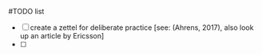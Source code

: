 #TODO list 

- [ ] create a zettel for deliberate practice [see: (Ahrens, 2017), also look up an article by Ericsson]
- [ ] 

